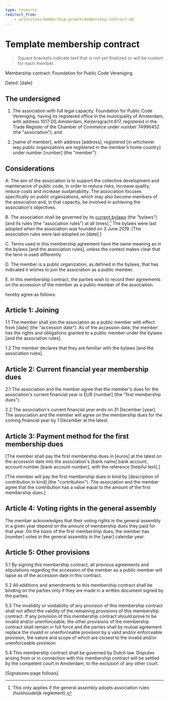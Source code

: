 ```yaml
---
type: resource
redirect_from:
    - activities/membership-growth/membership-contract.md
---
```


# Template membership contract

> Square brackets indicate text that is not yet finalized or will be custom for each member.

Membership contract: Foundation for Public Code Vereniging

Dated:  [date]

## The undersigned

1. The association with full legal capacity: Foundation for Public Code Vereniging, having its registered office in the municipality of Amsterdam, with address 1017 DS Amsterdam, Keizersgracht 617, registered in the Trade Register of the Chamber of Commerce under number 74996452 (the "association"); and

2. [name of member], with address [address], registered [in whichever way public organizations are registered in the member’s home country] under number [number] (the "member").

## Considerations

A. The aim of the association is to support the collective development and maintenance of public code, in order to reduce risks, increase quality, reduce costs and increase sustainability. The association focuses specifically on public organizations, which may also become members of the association and, in that capacity, be involved in achieving the association's objectives.

B. The association shall be governed by its [current bylaws](../../organization/articles-of-association.md) (the "bylaws") [and its rules (the "association rules") at all times].[^1] The bylaws were last adopted when the association was founded on 3 June 2019. [The association rules were last adopted on [date].]

C. Terms used in this membership agreement have the same meaning as in the bylaws [and the association rules], unless the context makes clear that the term is used differently.

D. The member is a public organization, as defined in the bylaws, that has indicated it wishes to join the association as a public member.

E. In this membership contract, the parties wish to record their agreements on the accession of the member as a public member of the association.

hereby agree as follows:

## Article 1: Joining

1.1    The member shall join the association as a public member with effect from [date] (the "accession date"). As of the accession date, the member has the rights and obligations granted to a public member under the bylaws [and the association rules].

1.2    The member declares that they are familiar with the bylaws [and the association rules].

## Article 2: Current financial year membership dues

2.1 The association and the member agree that the member's dues for the association's current financial year is EUR [number] (the "first membership dues").

2.2 The association's current financial year ends on 31 December [year]. The association and the member will agree on the membership dues for the coming financial year by 1 December at the latest.

## Article 3: Payment method for the first membership dues

[The member shall pay the first membership dues in [euros] at the latest on the accession date into the association's [bank name] bank account, account number [bank account number], with the reference [helpful text].]

[The member will pay the first membership dues in kind by [description of contribution in kind] (the "contribution"). The association and the member agree that the contribution has a value equal to the amount of the first membership dues.]

## Article 4: Voting rights in the general assembly

The member acknowledges that their voting rights in the general assembly in a given year depend on the amount of membership dues they paid for that year. On the basis of the first membership dues, the member has [number] votes in the general assembly in the [year] calendar year.

## Article 5: Other provisions

5.1 By signing this membership contract, all previous agreements and stipulations regarding the accession of the member as a public member will lapse as of the accession date in this contract.

5.2 All additions and amendments to this membership contract shall be binding on the parties only if they are made in a written document signed by the parties.

5.3 The invalidity or voidability of any provision of this membership contract shall not affect the validity of the remaining provisions of this membership contract. If any provision of this membership contract should prove to be invalid and/or unenforceable, the other provisions of the membership contract shall remain in full force and the parties shall by mutual agreement replace the invalid or unenforceable provision by a valid and/or enforceable provision, the nature and scope of which are closest to the invalid and/or unenforceable provision.

5.4 This membership contract shall be governed by Dutch law. Disputes arising from or in connection with this membership contract will be settled by the competent court in Amsterdam, to the exclusion of any other court.

[Signatures page follows]

[^1]: This only applies if the general assembly adopts association rules (huishoudelijk reglement).
